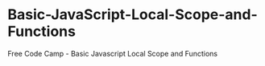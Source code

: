 # Basic-JavaScript-Local-Scope-and-Functions
Free Code Camp - Basic Javascript Local Scope and Functions
